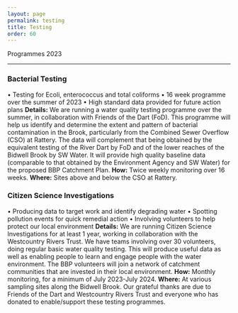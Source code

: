 ```yaml
---
layout: page
permalink: testing
title: Testing
order: 60
---
```


Programmes 2023

---------------

### Bacterial Testing

• Testing for Ecoli, enterococcus and total coliforms • 16 week programme over the summer of 2023 • High standard data provided for future action plans **Details:** We are running a water quality testing programme over the summer, in collaboration with Friends of the Dart (FoD). This programme will help us identify and determine the extent and pattern of bacterial contamination in the Brook, particularly from the Combined Sewer Overflow (CSO) at Rattery. The data will complement that being obtained by the equivalent testing of the River Dart by FoD and of the lower reaches of the Bidwell Brook by SW Water. It will provide high quality baseline data (comparable to that obtained by the Environment Agency and SW Water) for the proposed BBP Catchment Plan. **How:** Twice weekly monitoring over 16 weeks. **Where:** Sites above and below the CSO at Rattery.  

### Citizen Science Investigations

• Producing data to target work and identify degrading water • Spotting pollution events for quick remedial action • Involving volunteers to help protect our local environment **Details:** We are running Citizen Science Investigations for at least 1 year, working in collaboration with the Westcountry Rivers Trust. We have teams involving over 30 volunteers, doing regular basic water quality testing. This will produce useful data as well as enabling people to learn and engage people with the water environment. The BBP volunteers will join a network of catchment communities that are invested in their local environment. **How:** Monthly monitoring, for a minimum of July 2023-July 2024. **Where:** At various sampling sites along the Bidwell Brook. Our grateful thanks are due to Friends of the Dart and Westcountry Rivers Trust and everyone who has donated to enable/support these testing programmes.